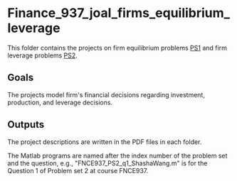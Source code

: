 # Finance_937_joal_firms_equilibrium_leverage

This folder contains the projects on firm equilibrium problems [PS1](https://github.com/wangshasha111/Finance_937_joal_firms_equilibrium_leverage/tree/master/PS1) and firm leverage problems [PS2](https://github.com/wangshasha111/Finance_937_joal_firms_equilibrium_leverage/tree/master/PS2).

## Goals
The projects model firm's financial decisions regarding investment, production, and leverage decisions. 

## Outputs
The project descriptions are written in the PDF files in each folder.

The Matlab programs are named after the index number of the problem set and the question, e.g., "FNCE937_PS2_q1_ShashaWang.m" is for the Question 1 of Problem set 2 at course FNCE937.






